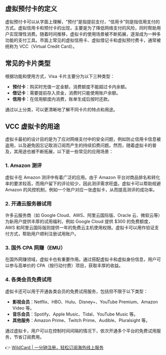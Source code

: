## 虚拟预付卡的定义

虚拟预付卡可以从字面上理解，“预付”是指提前支付，“信用卡”则是指信用支付的方式。虚拟信用卡和预付卡的出现，主要是为了降低网络支付的风险，同时帮助用户实现理性消费。随着时间推移，虚拟卡的使用场景被不断拓展，逐渐成为一种多功能的支付工具。市面上常见的虚拟信用卡、虚拟借记卡和虚拟预付费卡，通常被统称为 VCC（Virtual Credit Card）。

## 常见的卡片类型

根据功能和使用方式，Visa 卡片主要分为以下三种类型：

- **预付卡**：购买时充值一定金额，消费额度不能超过卡内余额。
- **借记卡**：需要提前存入资金，消费时只能使用账户余额。
- **信用卡**：在信用额度内消费，账单生成后按时还款。

通过以上分类，可以更清晰地了解不同卡片的特点和用途。

## VCC 虚拟卡的用途

虚拟卡最初的设计目的是为了应对网络支付中的安全问题，例如防止信用卡信息被盗用，以及避免因忘记取消订阅而产生的持续扣费问题。然而，随着虚拟卡的普及，其用途也被不断拓展，以下是一些常见的应用场景：

### 1. Amazon 测评

虚拟卡在 Amazon 测评中有着广泛的应用。由于 Amazon 平台对商品排名和转化率的要求较高，而用户留下的评论较少，因此测评需求旺盛。虚拟卡可以帮助规避 Amazon 的风控机制，例如一个账户对应一张虚拟卡，从而提高测评的成功率。

### 2. 开通云服务器试用

许多云服务商（如 Google Cloud、AWS、阿里云国际版、Oracle 云、微软云等）为新用户提供丰厚的试用福利，例如 Google Cloud 提供 $300 的免费额度，AWS 和阿里云国际版则提供一年的免费云主机使用权限。虚拟卡可以用作验证支付方式，帮助用户顺利注册试用账户。

### 3. 国外 CPA 网赚（EMU）

在国外网赚领域，虚拟卡也有重要作用。通过搭配虚拟卡和虚拟身份信息，用户可以参与高单价的 CPA（按行动付费）项目，获取丰厚的收益。

### 4. 各类会员免费试用

虚拟卡还可以用于开通各类会员的免费试用服务，包括但不限于以下类型：

- **影视会员**：Netflix、HBO、Hulu、Disney+、YouTube Premium、Amazon Video 等。
- **音乐会员**：Spotify、Apple Music、Tidal、YouTube Music 等。
- **其他服务**：Amazon Prime、Twitch Prime、Audible、Pluralsight 等。

通过虚拟卡，用户可以在控制时间间隔的情况下，依次开通多个平台的免费试用服务，节省订阅费用。

👉 [WildCard | 一分钟注册，轻松订阅海外线上服务](https://bit.ly/bewildcard)
